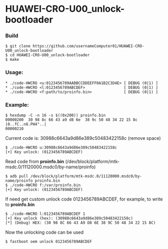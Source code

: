 # HUAWEI-CRO-U00_unlock-bootloader

### Build
```
$ git clone https://github.com/usernameComputer01/HUAWEI-CRO-U00_unlock-bootloader
$ cd HUAWEI-CRO-U00_unlock-bootloader
$ make
```

### Usage:
```
* ./code-HWCRO <u:0123456789AABBCCDDEEFF0A1B2C3D4E> [ DEBUG (0|1) ]
* ./code-HWCRO <l:0123456789ABCDEF>                 [ DEBUG (0|1) ]
* ./code-HWCRO <f:path/to/proinfo.bin>              [ DEBUG (0|1) ]
```

### Example:
```
$ hexdump -C -n 16 -s $((0x200)) proinfo.bin
00000200  30 98 8c 66 43 a9 d8 6e  38 9c 50 48 34 22 15 8c  |0..fC..n8.PH4"..|
00000210
```

Current code is: 30988c6643a9d86e389c50483422158c (remove space)
```
$ ./code-HWCRO u:30988c6643a9d86e389c50483422158c
[+] Key unlock: (0123456789ABCDEF)
```

Read code from **proinfo.bin** (/dev/block/platform/mtk-msdc.0/11120000.msdc0/by-name/proinfo)
```
$ adb pull /dev/block/platform/mtk-msdc.0/11120000.msdc0/by-name/proinfo proinfo.bin
$ ./code-HWCRO f:/var/proinfo.bin
[+] Key unlock: (0123456789ABCDEF)
```

If need get custom unlock code 0123456789ABCDEF, for example, to write to **proinfo.bin**
```
$ ./code-HWCRO l:0123456789ABCDEF 1
[+] Key unlock (hex): (30988c6643a9d86e389c50483422158c)
[*] (Debug) HEX: (30 98 8C 66 43 A9 D8 6E 38 9C 50 48 34 22 15 8C)
```

Now the unlocking code can be used
```
$ fastboot oem unlock 0123456789ABCDEF
```
